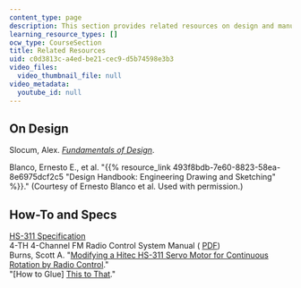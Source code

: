 ```yaml
---
content_type: page
description: This section provides related resources on design and manufacturing.
learning_resource_types: []
ocw_type: CourseSection
title: Related Resources
uid: c0d3813c-a4ed-be21-cec9-d5b74598e3b3
video_files:
  video_thumbnail_file: null
video_metadata:
  youtube_id: null
---
```


On Design
---------

Slocum, Alex. [_Fundamentals of Design_](http://pergatory.mit.edu/resources/FUNdaMENTALS.html).

Blanco, Ernesto E., et al. "{{% resource_link 493f8bdb-7e60-8823-58ea-8e6975dcf2c5 "Design Handbook: Engineering Drawing and Sketching" %}}." (Courtesy of Ernesto Blanco et al. Used with permission.)

How-To and Specs
----------------

[HS-311 Specification](https://www.servocity.com/hs-311-servo/)  
4-TH 4-Channel FM Radio Control System Manual ( [PDF](http://www.towerhobbies.com/products/pdf/towj41.pdf))  
Burns, Scott A. "[Modifying a Hitec HS-311 Servo Motor for Continuous Rotation by Radio Control](http://www.ge.uiuc.edu/s-burns/HS311hack/)."  
"\[How to Glue\] [This to That](http://www.thistothat.com/)."